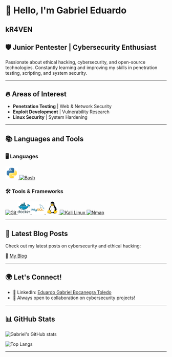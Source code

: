 
# 👋 Hello, I'm Gabriel Eduardo
## kR4VEN

## 🛡️ Junior Pentester | Cybersecurity Enthusiast

Passionate about ethical hacking, cybersecurity, and open-source technologies. Constantly learning and improving my skills in penetration testing, scripting, and system security.

---

## 🔥 Areas of Interest
- **Penetration Testing** | Web & Network Security
- **Exploit Development** | Vulnerability Research
- **Linux Security** | System Hardening


---

## 📚 Languages and Tools

### 🖥️ **Languages**
<p align="left">
  <a href="https://www.python.org" target="_blank" rel="noreferrer">
    <img src="https://raw.githubusercontent.com/devicons/devicon/master/icons/python/python-original.svg" alt="Python" width="40" height="40"/>
  </a>
  <a href="https://www.gnu.org/software/bash/" target="_blank" rel="noreferrer">
    <img src="https://www.svgrepo.com/show/353478/bash-icon.svg" alt="Bash" width="40" height="40"/>
  </a>
</p>

### 🛠️ **Tools & Frameworks**
<p align="left">
  <a href="https://git-scm.com/" target="_blank" rel="noreferrer">
    <img src="https://www.vectorlogo.zone/logos/git-scm/git-scm-icon.svg" alt="Git" width="40" height="40"/>
  </a>
  <a href="https://www.docker.com/" target="_blank" rel="noreferrer">
    <img src="https://raw.githubusercontent.com/devicons/devicon/master/icons/docker/docker-original-wordmark.svg" alt="Docker" width="40" height="40"/>
  </a>
  <a href="https://www.mysql.com/" target="_blank" rel="noreferrer">
    <img src="https://raw.githubusercontent.com/devicons/devicon/master/icons/mysql/mysql-original-wordmark.svg" alt="MySQL" width="40" height="40"/>
  </a>
  <a href="https://www.linux.org/" target="_blank" rel="noreferrer">
    <img src="https://raw.githubusercontent.com/devicons/devicon/master/icons/linux/linux-original.svg" alt="Linux" width="40" height="40"/>
  </a>
  <a href="https://www.kali.org/" target="_blank" rel="noreferrer">
    <img src="https://upload.wikimedia.org/wikipedia/commons/2/2b/Kali-dragon-icon.svg" alt="Kali Linux" width="40" height="40"/>
  </a>
  <a href="https://nmap.org/" target="_blank" rel="noreferrer">
    <img src="https://camo.githubusercontent.com/6356b1b553df3d5fb6215c3e53fe2955f42cb49f8ee6c8a431f4068fc03bd37e/68747470733a2f2f692e6962622e636f2f4e54796e6472462f702d6e6d61702e706e67" alt="Nmap" width="45" height="45"/>
  </a>
</p>

---


## 📝 Latest Blog Posts
Check out my latest posts on cybersecurity and ethical hacking:

🚀 [My Blog](https://gabrielbtb2712.github.io/)

---

## 🌍 Let's Connect!
- 📌 LinkedIn: [Eduardo Gabriel Bocanegra Toledo](https://www.linkedin.com/in/eduardo-gabriel-bocanegra-toledo-2554922aa)
- 🚀 Always open to collaboration on cybersecurity projects!

---

## 📊 GitHub Stats

![Gabriel's GitHub stats](https://github-readme-stats.vercel.app/api?username=GabrielBtb2712&show_icons=true&theme=radical)

![Top Langs](https://github-readme-stats.vercel.app/api/top-langs/?username=GabrielBtb2712&layout=compact&theme=radical)

---


